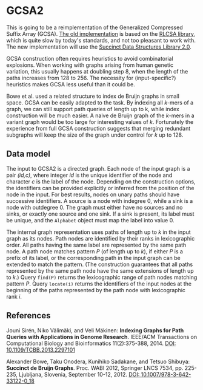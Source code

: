 # GCSA2

This is going to be a reimplementation of the Generalized Compressed Suffix Array (GCSA). [The old implementation](http://jltsiren.kapsi.fi/gcsa) is based on the [RLCSA library](http://jltsiren.kapsi.fi/rlcsa), which is quite slow by today's standards, and not too pleasant to work with. The new implementation will use the [Succinct Data Structures Library 2.0](https://github.com/simongog/sdsl-lite).

GCSA construction often requires heuristics to avoid combinatorial explosions. When working with graphs arising from human genetic variation, this usually happens at doubling step 8, when the length of the paths increases from 128 to 256. The necessity for (input-specific?) heuristics makes GCSA less useful than it could be.

Bowe et al. used a related structure to index de Bruijn graphs in small space. GCSA can be easily adapted to the task. By indexing all *k*-mers of a graph, we can still support path queries of length up to k, while index construction will be much easier. A naive de Bruijn graph of the *k*-mers in a variant graph would be too large for interesting values of *k*. Fortunately the experience from full GCSA construction suggests that merging redundant subgraphs will keep the size of the graph under control for *k* up to 128.

## Data model

The input to GCSA2 is a directed graph. Each node of the input graph is a pair *(id,c)*, where integer *id* is the unique identifier of the node and character *c* is the label of the node. Depending on the construction options, the identifiers can be provided explicitly or inferred from the position of the node in the input. For best results, nodes on unary paths should have successive identifiers. A source is a node with indegree 0, while a sink is a node with outdegree 0. The graph must either have no sources and no sinks, or exactly one source and one sink. If a sink is present, its label must be unique, and the `Alphabet` object must map the label into value 0.

The internal graph representation uses paths of length up to *k* in the input graph as its nodes. Path nodes are identified by their ranks in lexicographic order. All paths having the same label are represented by the same path node. A path node matches pattern *P* (of length up to *k*), if either *P* is a prefix of its label, or the corresponding path in the input graph can be extended to match the pattern. (The construction guarantees that all paths represented by the same path node have the same extensions of length up to *k*.) Query `find(P)` returns the lexicographic range of path nodes matching pattern *P*. Query `locate(i)` returns the identifiers of the input nodes at the beginning of the paths represented by the path node with lexicographic rank *i*.

## References

Jouni Sirén, Niko Välimäki, and Veli Mäkinen: **Indexing Graphs for Path Queries with Applications in Genome Research**.
IEEE/ACM Transactions on Computational Biology and Bioinformatics 11(2):375-388, 2014.
[DOI: 10.1109/TCBB.2013.2297101](http://dx.doi.org/10.1109/TCBB.2013.2297101)

Alexander Bowe, Taku Onodera, Kunihiko Sadakane, and Tetsuo Shibuya: **Succinct de Bruijn Graphs**.
Proc. WABI 2012, Springer LNCS 7534, pp. 225-235, Ljubljana, Slovenia, September 10-12, 2012.
[DOI: 10.1007/978-3-642-33122-0_18](http://dx.doi.org/10.1007/978-3-642-33122-0_18)
